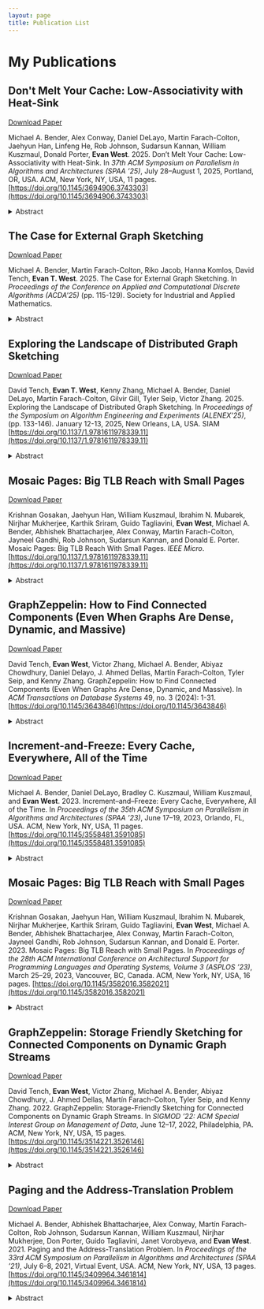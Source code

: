```yaml
---
layout: page
title: Publication List
---
```


# My Publications

## Don't Melt Your Cache: Low-Associativity with Heat-Sink
[Download Paper](/assets/papers/2025_low_assoc_heat_sink.pdf)

Michael A. Bender, Alex Conway, Daniel DeLayo, Martin Farach-Colton, Jaehyun Han, Linfeng He, Rob Johnson, Sudarsun Kannan, William Kuszmaul, Donald Porter, **Evan West**. 2025. Don’t Melt Your Cache: Low-Associativity with Heat-Sink. In *37th ACM Symposium on Parallelism in Algorithms and Architectures (SPAA ’25)*, July 28–August 1, 2025, Portland, OR, USA. ACM, New York, NY, USA, 11 pages. [https://doi.org/10.1145/3694906.3743303](https://doi.org/10.1145/3694906.3743303)

<details>
<summary>Abstract</summary>
Perhaps the most influential result in the theory of caches is the following theorem due to Sleator and Tarjan: With 𝑂(1) resource augmentation, the basic LRU eviction policy is guaranteed to be 𝑂(1)-competitive with the optimal offline policy. 
<br><br>
Sleator and Tarjan’s result applies to LRU on a fully associative cache, but does not tell us how to think about caches with low associativity, i.e., caches where each page has only 𝑑 positions in which it is capable of residing. This means that many modern caches cannot directly apply the result.
<br><br>
It is widely believed that to implement a cache with low associativity, one should still use LRU, but restricted to the 𝑑positions that are eligible for eviction. However, this low-associativity version of LRU has never been analyzed.
<br><br>
We show that low-associativity implementations of LRU are often actually not constant-competitive algorithms. On the other hand, we give randomized eviction algorithms that are constant-competitive, and even a 𝑑-associative algorithm that, using any 𝑑 = 𝜔(1), and using 1 + 𝑜(1) resource augmentation, is 1 + 𝑜(1)competitive with the fully-associative LRU algorithm. Combined, our algorithms suggest a new way of thinking about the design of low-associativity caches, in hich one intentionally designs randomized mechanisms that allow parts of the cache which are “overheating” to naturally cool down.
</details>

## The Case for External Graph Sketching
[Download Paper](/assets/papers/2025_external_sketch.pdf)

Michael A. Bender, Martin Farach-Colton, Riko Jacob, Hanna Komlos, David Tench, **Evan T. West**. 2025. The Case for External Graph Sketching. In *Proceedings of the Conference on Applied and Computational Discrete Algorithms (ACDA'25)* (pp. 115-129). Society for Industrial and Applied Mathematics.

<details>
<summary>Abstract</summary>
Algorithms in the data stream model use O(polylog(N)) space to compute some property of an input of size N, and many of these algorithms are implemented and used in practice. However, sketching algorithms in the graph semi-streaming model use O(Vpolylog(V)) space for a V-vertex graph, and the fact that implementations of these algorithms are not used in the academic literature or in industrial applications may be because this space requirement is too large
for RAM on today’s hardware.
<br><br>
In this paper we introduce the external semi-streaming model, which addresses the aspects of the semi-streaming model that limit its practical impact. In this model, the input is in the form of a stream and O(Vpolylog(V)) space is available, but most of that space is accessible only via block I/O operations as in the external memory model. The goal in the external semi-streaming model is to simultaneously achieve small space and low I/O cost.
<br><br>
We present a general transformation from any vertex-based sketch algorithm to one which has a low sketching cost in the new model. We prove that this automatic transformation is tight or nearly (up to a O(log(V)) factor) tight via an I/O lower bound for the task of sketching the input stream.
<br><br>
Using this transformation and other techniques, we present external semi-streaming algorithms for connectivity, bipartiteness testing, (1 + ϵ)-approximating MST weight, testing k-edge connectivity, (1 + ϵ)-approximating the minimum cut of a graph, computing ϵ-cut sparsifiers, and approximating the density of the densest subgraph. These algorithms all use O(Vpoly(log(V),ϵ−1,k) space. For many of these problems, our external semi-streaming algorithms outperform the state of the art algorithms in both the sketching and external-memory models.
</details>

## Exploring the Landscape of Distributed Graph Sketching
[Download Paper](/assets/papers/2025_Landscape.pdf)

David Tench, **Evan T. West**, Kenny Zhang, Michael A. Bender, Daniel DeLayo, Martín Farach-Colton, Gilvir Gill, Tyler Seip, Victor Zhang. 2025. Exploring the Landscape of Distributed Graph Sketching. In *Proceedings of the Symposium on Algorithm Engineering and Experiments (ALENEX'25)*, (pp. 133-146). January 12-13, 2025, New Orleans, LA, USA. SIAM [https://doi.org/10.1137/1.9781611978339.11](https://doi.org/10.1137/1.9781611978339.11)

<details>
<summary>Abstract</summary>
Recent work has initiated the study of dense graph pro- cessing using graph sketching methods, which drastically reduce space costs by lossily compressing information about the input graph. In this paper, we explore the strange and surprising performance landscape of sketching algorithms. We highlight both their surprising advantages for processing dense graphs that were previously prohibitively expensive to study, as well as the current limitations of the technique. Most notably, we show how sketching can avoid bottlenecks that limit conventional graph processing methods.
<br><br>
Single-machine streaming graph processing systems are typically bottlenecked by CPU performance, and distributed graph processing systems are typically bottlenecked by network latency. We present Landscape, a distributed graph-stream processing system that uses linear sketching to distribute the CPU work of computing graph properties to distributed workers with no need for worker-to-worker communication. As a result, it overcomes the CPU and network bottlenecks that limit other systems. In fact, for the connected components problem, Landscape achieves a stream ingestion rate one-fourth that of maximum sustained RAM bandwidth, and is four times faster than random access RAM bandwidth. Additionally, we prove that for any sequence of graph updates and queries Landscape consumes at most a constant factor more network bandwidth than is required to receive the input stream. We show that this system can ingest up to 332 million stream updates per second on a graph with 217 vertices. We show that it scales well with more distributed compute power: given a cluster of 40 distributed worker machines, it can ingest updates 35 times as fast as with 1 distributed worker machine. Graph sketching algorithms tend to incur high computational costs when answering queries; to address this Landscape uses heuristics to reduce its query latency by up to four orders of magnitude over the prior state of the art.
</details>


## Mosaic Pages: Big TLB Reach with Small Pages
[Download Paper](/assets/papers/2024_mosaic_toppicks.pdf)

Krishnan Gosakan, Jaehyun Han, William Kuszmaul, Ibrahim N. Mubarek, Nirjhar Mukherjee, Karthik Sriram, Guido Tagliavini, **Evan West**, Michael A. Bender, Abhishek Bhattacharjee, Alex Conway, Martin Farach-Colton, Jayneel Gandhi, Rob Johnson, Sudarsun Kannan, and Donald E. Porter. Mosaic Pages: Big TLB Reach With Small Pages. *IEEE Micro*. [https://doi.org/10.1137/1.9781611978339.11](https://doi.org/10.1137/1.9781611978339.11)

<details>
<summary>Abstract</summary>
This article introduces mosaic pages, which increase translation lookaside buffer (TLB) reach by compressing multiple, discrete translations into one TLB entry. Mosaic leverages virtual contiguity for locality, but does not use physical contiguity. Mosaic relies on recent advances in hashing theory to constrain memory mappings, in order to realize this physical address compression without reducing memory utilization or increasing swapping. Mosaic reduces TLB misses in several workloads by 6%–81%. Our results show that Mosaic’s constraints on memory mappings do not harm performance, we never see conflicts before memory is 98% full in our experiments—at which point a traditional design would also likely swap. Timing and area analyses on a commercial 28-nm CMOS process indicate that the hashing required on the critical path can run at a maximum frequency of 4 GHz, indicating that a Mosaic TLB is unlikely to affect clock frequency.
</details>


## GraphZeppelin: How to Find Connected Components (Even When Graphs Are Dense, Dynamic, and Massive)
[Download Paper](/assets/papers/2024_GraphZeppelin_TODS.pdf)

David Tench, **Evan West**, Victor Zhang, Michael A. Bender, Abiyaz Chowdhury, Daniel Delayo, J. Ahmed Dellas, Martín Farach-Colton, Tyler Seip, and Kenny Zhang. GraphZeppelin: How to Find Connected Components (Even When Graphs Are Dense, Dynamic, and Massive). In *ACM Transactions on Database Systems* 49, no. 3 (2024): 1-31. [https://doi.org/10.1145/3643846](https://doi.org/10.1145/3643846)

<details>
<summary>Abstract</summary>
Finding the connected components of a graph is a fundamental problem with uses throughout computer science and engineering. The task of computing connected components becomes more difficult when graphs are very large, or when they are dynamic, meaning the edge set changes over time subject to a stream of edge insertions and deletions. A natural approach to computing the connected components problem on a large, dynamic graph stream is to buy enough RAM to store the entire graph. However, the requirement that the graph fit in RAM is an inherent limitation of this approach and is prohibitive for very large graphs. Thus, there is an unmet need for systems that can process dense dynamic graphs, especially when those graphs are larger than available RAM.
<br><br>
We present a new high-performance streaming graph-processing system for computing the connected components of a graph. This system, which we call GraphZeppelin, uses new linear sketching data structures (CubeSketch) to solve the streaming connected components problem and as a result requires space asymptotically smaller than the space required for a lossless representation of the graph. GraphZeppelin is optimized for massive dense graphs: GraphZeppelin can process millions of edge updates (both insertions and deletions) per second, even when the underlying graph is far too large to fit in available RAM. As a result GraphZeppelin vastly increases the scale of graphs that can be processed.
</details>


## Increment-and-Freeze: Every Cache, Everywhere, All of the Time
[Download Paper](/assets/papers/2023_Increment_and_Freeze.pdf)

Michael A. Bender, Daniel DeLayo, Bradley C. Kuszmaul, William Kuszmaul, and **Evan West**. 2023. Increment–and–Freeze: Every Cache, Everywhere, All of the Time. In *Proceedings of the 35th ACM Symposium on Parallelism in Algorithms and Architectures (SPAA ’23)*, June 17–19, 2023, Orlando, FL, USA. ACM, New York, NY, USA, 11 pages. [https://doi.org/10.1145/3558481.3591085](https://doi.org/10.1145/3558481.3591085)

<details>
<summary>Abstract</summary>
One of the most basic algorithmic problems concerning caches is to compute the LRU hit-rate curve on a given trace. Unfortunately, the known algorithms exhibit poor data locality and fail to scale to large caches. It is widely believed that the LRU hit-rate curve cannot be computed efficiently enough to be used in online production settings. This has led to a large literature on heuristics that aim to approximate the curve efficiently.
<br><br>
In this paper, we show that the poor data locality of past algorithms can be avoided. We introduce a new algorithm, called Increment-and-Freeze, for computing exact LRU hit-rate curves. The algorithm achieves RAM-model complexity O(n log n), external-memory complexity O((n/B)log n), and parallelism Θ(log n). We also present two theoretical extensions of Increment-and-Freeze, one that achieves SORT complexity in the external-memory model, and one that achieves a parallel span of 𝑂(log^2 n) which is near linear parallelism, while maintaining work efficiency.
<br><br>
We implement Increment-and-Freeze and obtain a speedup of up to 9x over the classical augmented-tree algorithm on a single processor. On 16 threads, the speedup becomes as large as 60x. In comparison to the previous state-of-the-art parallel algorithm, Increment-and-Freeze achieves a speedup of up to 10x when both algorithms use the same number of threads.
</details>


## Mosaic Pages: Big TLB Reach with Small Pages
[Download Paper](/assets/papers/2023_Mosaic_ASPLOS.pdf)

Krishnan Gosakan, Jaehyun Han, William Kuszmaul, Ibrahim N. Mubarek, Nirjhar Mukherjee, Karthik Sriram, Guido Tagliavini, **Evan West**, Michael A. Bender, Abhishek Bhattacharjee, Alex Conway, Martin Farach-Colton, Jayneel Gandhi, Rob Johnson, Sudarsun Kannan, and Donald E. Porter. 2023. Mosaic Pages: Big TLB Reach with Small Pages. In *Proceedings of the 28th ACM International Conference on Architectural Support for Programming Languages and Operating Systems, Volume 3 (ASPLOS ’23)*, March 25–29, 2023, Vancouver, BC, Canada. ACM, New York, NY, USA, 16 pages. [https://doi.org/10.1145/3582016.3582021](https://doi.org/10.1145/3582016.3582021)

<details>
<summary>Abstract</summary>
The TLB is increasingly a bottleneck for big data applications. In most designs, the number of TLB entries are highly constrained by latency requirements, and growing much more slowly than the working sets of applications. Many solutions to this problem, such as huge pages, perforated pages, or TLB coalescing, rely on physical contiguity for performance gains, yet the cost of defragmenting memory can easily nullify these gains.
<br><br>
This paper introduces mosaic pages, which increase TLB reach by compressing multiple, discrete translations into one TLB entry. Mosaic leverages virtual contiguity for locality, but does not use physical contiguity. Mosaic relies on recent advances in hashing theory to constrain memory mappings, in order to realize this physical address compression without reducing memory utilization or increasing swapping.
<br><br>
This paper presents a full-system prototype of Mosaic, in gem5 and modified Linux. In simulation and with comparable hardware to a traditional design, mosaic reduces TLB misses in several workloads by 6–81%. Our results show that Mosaic’s constraints on memory mappings do not harm performance, we never see conflicts before memory is 98% full in our experiments — at which point, a traditional design would also likely swap. Once memory is over-committed, Mosaic swaps fewer pages than Linux in most cases. Finally, we present timing and area analysis for a verilog implementation of the hashing function required on the critical path for the TLB, and show that on a commercial 28nm CMOS process; the circuit runs at a maximum frequency of 4 GHz, indicating that a mosaic TLB is unlikely to affect clock frequency.
</details>


## GraphZeppelin: Storage Friendly Sketching for Connected Components on Dynamic Graph Streams
[Download Paper](/assets/papers/2022_GraphZeppelin_SIGMOD.pdf)

David Tench, **Evan West**, Victor Zhang, Michael A. Bender, Abiyaz Chowdhury, J. Ahmed Dellas, Martín Farach-Colton, Tyler Seip, and Kenny Zhang. 2022. GraphZeppelin: Storage-Friendly Sketching for Connected Components on Dynamic Graph Streams. In *SIGMOD ’22: ACM Special Interest Group on Management of Data*, June 12–17, 2022, Philadelphia, PA. ACM, New York, NY, USA, 15 pages. [https://doi.org/10.1145/3514221.3526146](https://doi.org/10.1145/3514221.3526146)

<details>
<summary>Abstract</summary>
Finding the connected components of a graph is a fundamental prob- lem with uses throughout computer science and engineering. The task of computing connected components becomes more difficult when graphs are very large, or when they are dynamic, meaning the edge set changes over time subject to a stream of edge inser- tions and deletions. A natural approach to computing the connected components on a large, dynamic graph stream is to buy enough RAM to store the entire graph. However, the requirement that the graph fit in RAM is prohibitive for very large graphs. Thus, there is an unmet need for systems that can process dense dynamic graphs, especially when those graphs are larger than available RAM.
<br><br>
We present a new high-performance streaming graph-processing system for computing the connected components of a graph. This system, which we call GraphZeppelin, uses new linear sketching data structures (CubeSketch) to solve the streaming connected components problem and as a result requires space asymptotically smaller than the space required for a lossless representation of the graph. GraphZeppelin is optimized for massive dense graphs: GraphZeppelin can process millions of edge updates (both insertions and deletions) per second, even when the underlying graph is far too large to fit in available RAM. As a result GraphZeppelin vastly increases the scale of graphs that can be processed.
</details>


## Paging and the Address-Translation Problem
[Download Paper](/assets/papers/2021_AddressTranslation.pdf)

Michael A. Bender, Abhishek Bhattacharjee, Alex Conway, Martín Farach-Colton, Rob Johnson, Sudarsun Kannan, William Kuszmaul, Nirjhar Mukherjee, Don Porter, Guido Tagliavini, Janet Vorobyeva, and **Evan West**. 2021. Paging and the Address-Translation Problem. In *Proceedings of the 33rd ACM Symposium on Parallelism in Algorithms and Architectures (SPAA ’21)*, July 6–8, 2021, Virtual Event, USA. ACM, New York, NY, USA, 13 pages. [https://doi.org/10.1145/3409964.3461814](https://doi.org/10.1145/3409964.3461814)

<details>
<summary>Abstract</summary>
The classical paging problem, introduced by Sleator and Tarjan in 1985, formalizes the problem of caching pages in RAM in order to minimize IOs. Their online formulation ignores the cost of address translation: programs refer to data via virtual addresses, and these must be translated into physical locations in RAM. Although the cost of an individual address translation is much smaller than that of an IO, every memory access involves an address translation, whereas IOs can be infrequent. In practice, one can spend money to avoid paging by over-provisioning RAM; in contrast, address translation is effectively unavoidable. Thus address-translation costs can sometimes dominate paging costs, and systems must simultaneously optimize both.
<br><br>
To mitigate the cost of address translation, all modern CPUs have translation lookaside buffers (TLBs), which are hardware caches of common address translations. What makes TLBs interesting is that a single TLB entry can potentially encode the address translation for many addresses. This is typically achieved via the use of huge pages, which translate runs of contiguous virtual addresses to runs of contiguous physical addresses. Huge pages reduce TLB misses at the cost of increasing the IOs needed to maintain contiguity in RAM. This tradeoff between TLB misses and IOs suggests that the classical paging problem does not tell the full story.
<br><br>
This paper introduces the Address-Translation Problem, which formalizes the problem of maintaining a TLB, a page table, and RAM in order to minimize the total cost of both TLB misses and IOs. We present an algorithm that achieves the benefits of huge pages for TLB misses without the downsides of huge pages for IOs.
</details>

